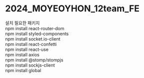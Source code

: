 # 2024_MOYEOYHON_12team_FE

설치 필요한 패키지 <br/>
npm install react-router-dom <br/>
npm install styled-components <br/>
npm install socket.io-client <br/>
npm install react-confetti  <br/>
npm install react-use  <br/>
npm install axios <br/>
npm install @stomp/stompjs <br/>
npm install sockjs-client <br/>
npm install global <br/>
